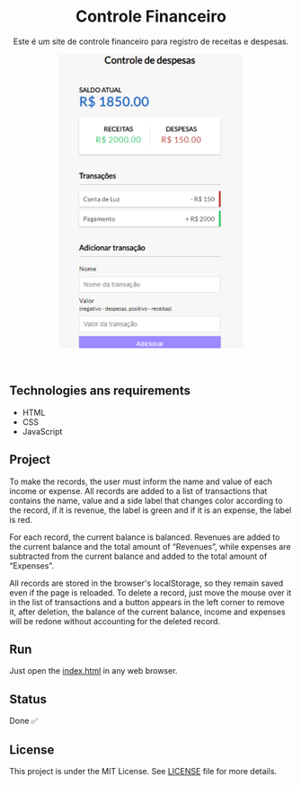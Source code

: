<h1 align="center">
    Controle Financeiro
</h1>
<p align="center">Este é um site de controle financeiro para registro de receitas e despesas.</p>

<p align="center">
    <img src="/image/print.jpg" />    
</p>
<br />


## Technologies ans requirements
- HTML
- CSS
- JavaScript

## Project
To make the records, the user must inform the name and value of each income or expense. All records are added to a list of transactions that contains the name, value and a side label that changes color according to the record, if it is revenue, the label is green and if it is an expense, the label is red.

For each record, the current balance is balanced. Revenues are added to the current balance and the total amount of “Revenues”, while expenses are subtracted from the current balance and added to the total amount of “Expenses”.

All records are stored in the browser's localStorage, so they remain saved even if the page is reloaded. To delete a record, just move the mouse over it in the list of transactions and a button appears in the left corner to remove it, after deletion, the balance of the current balance, income and expenses will be redone without accounting for the deleted record.
## Run
Just open the [index.html](index.html) in any web browser.

## Status
Done ✅

## License
This project is under the MIT License. See [LICENSE](/LICENSE.md) file for more details.